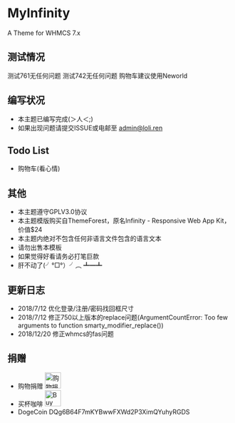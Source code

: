 # MyInfinity
A Theme for WHMCS 7.x

## 测试情况
测试761无任何问题
测试742无任何问题
购物车建议使用Neworld

## 编写状况
* 本主题已编写完成(＞人＜;)
* 如果出现问题请提交ISSUE或电邮至 admin@loli.ren

## Todo List
* 购物车(看心情)

## 其他
* 本主题遵守GPLV3.0协议
* 本主题模版购买自ThemeForest，原名Infinity - Responsive Web App Kit，价值$24
* 本主题内绝对不包含任何非语言文件包含的语言文本
* 请勿出售本模板
* 如果觉得好看请务必打笔巨款
* 肝不动了(╯°□°）╯︵ ┻━┻

## 更新日志
* 2018/7/12 优化登录/注册/密码找回框尺寸
* 2018/7/12 修正750以上版本的replace问题(ArgumentCountError: Too few arguments to function smarty_modifier_replace())
* 2018/12/20 修正whmcs的fas问题

## 捐赠
* 购物捐赠 <a href='https://whmcs.auth.ren/cart.php?a=add&pid=2' target='_blank'><img height='36' style='border:0px;height:36px;' src='https://az743702.vo.msecnd.net/cdn/kofi4.png?v=f' border='0' alt='购物捐赠' /></a> 
* 买杯咖啡 <a href='https://ko-fi.com/U7U7K54E' target='_blank'><img height='36' style='border:0px;height:36px;' src='https://az743702.vo.msecnd.net/cdn/kofi4.png?v=f' border='0' alt='Buy Me a Coffee' /></a>
* DogeCoin DQg6B64F7mKYBwwFXWd2P3XimQYuhyRGDS
